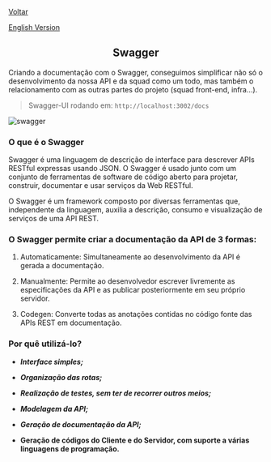 <div>
  <p><a href="https://github.com/Squad-Back-End/reprography-nodejs/blob/master/docs/README.md">Voltar</a></p>
  <p><a href="https://github.com/Squad-Back-End/reprography-nodejs/blob/master/docs/swagger/README-en.md">English Version</a></p>
</div>

## <h2 align="center">Swagger</h2>

Criando a documentação com o Swagger, conseguimos simplificar não só o desenvolvimento da nossa API e da squad como um todo, mas também o relacionamento com as outras partes do projeto (squad front-end, infra...).

> Swagger-UI rodando em: `http://localhost:3002/docs`

![swagger](https://github.com/Squad-Back-End/reprography-nodejs/blob/master/docs/swagger/swagger.png)

### O que é o Swagger

Swagger é uma linguagem de descrição de interface para descrever APIs RESTful expressas usando JSON.
O Swagger é usado junto com um conjunto de ferramentas de software de código aberto para projetar, construir, documentar e usar serviços da Web RESTful.

O Swagger é um framework composto por diversas ferramentas que, independente da linguagem, auxilia a descrição, consumo e visualização de serviços de uma API REST. 


### **O Swagger permite criar a documentação da API de 3 formas:**

1. Automaticamente: Simultaneamente ao desenvolvimento da API é gerada a documentação.

2. Manualmente: Permite ao desenvolvedor escrever livremente as especificações da API e as publicar posteriormente em seu próprio servidor.

3. Codegen: Converte todas as anotações contidas no código fonte das APIs REST em documentação.


### **Por quê utilizá-lo?**

- ***Interface simples;***

- ***Organização das rotas;***

- ***Realização de testes, sem ter de recorrer outros meios;***

- ***Modelagem da API;***

- ***Geração de documentação da API;***

- **Geração de códigos do Cliente e do Servidor, com suporte a várias linguagens de programação.**
